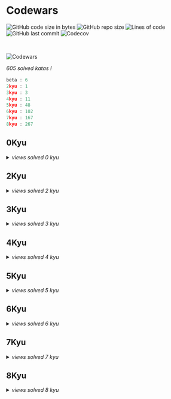 # Codewars

![GitHub code size in bytes](https://img.shields.io/github/languages/code-size/Sigmanificient/Codewars)
![GitHub repo size](https://img.shields.io/github/repo-size/Sigmanificient/Codewars)
![Lines of code](https://img.shields.io/tokei/lines/github/Sigmanificient/Codewars)
![GitHub last commit](https://img.shields.io/github/last-commit/Sigmanificient/Codewars)
![Codecov](https://codecov.io/gh/Sigmanificient/Codewars/branch/master/graph/badge.svg?token=0MNNDL5VSF)

<br>

![Codewars](https://www.codewars.com/users/Sigmanificient/badges/large)

*605 solved katas !*

```c
beta : 6
2kyu : 1
3kyu : 3
4kyu : 11
5kyu : 48
6kyu : 102
7kyu : 167
8kyu : 267
```

<h2>0Kyu</h2>
<details>
	<summary>
		<i>views solved 0 kyu</i>
	</summary>

`Async requests`:
<img src="img/py.png" height="20px">

`Asyncio the beginning`:
<img src="img/py.png" height="20px">

`Is this a rectangle`:
<img src="img/py.png" height="20px">

`Page replacement algorithm fifo`:
<img src="img/py.png" height="20px">

`Projection`:
<img src="img/py.png" height="20px">

`Rgb colour changer`:
<img src="img/py.png" height="20px">
</details>

<h2>2Kyu</h2>
<details>
	<summary>
		<i>views solved 2 kyu</i>
	</summary>

`Game of go`:
<img src="img/py.png" height="20px">
</details>

<h2>3Kyu</h2>
<details>
	<summary>
		<i>views solved 3 kyu</i>
	</summary>

`Spiralize`:
<img src="img/py.png" height="20px">

`The builder of things`:
<img src="img/py.png" height="20px">

`The millionth fibonacci kata`:
<img src="img/py.png" height="20px">
</details>

<h2>4Kyu</h2>
<details>
	<summary>
		<i>views solved 4 kyu</i>
	</summary>

`Hamming numbers`:
<img src="img/py.png" height="20px">

`Human readable duration format`:
<img src="img/py.png" height="20px">

`Most frequently used words in a text`:
<img src="img/py.png" height="20px">

`Permutations`:
<img src="img/py.png" height="20px">

`Range extraction`:
<img src="img/py.png" height="20px">

`Sort binary tree by level`:
<img src="img/py.png" height="20px">

`Strings mix`:
<img src="img/py.png" height="20px">

`Strip comments`:
<img src="img/py.png" height="20px">

`Sudoku solution validator`:
<img src="img/py.png" height="20px">

`Sum by factor`:
<img src="img/py.png" height="20px">

`The observed pin`:
<img src="img/py.png" height="20px">
</details>

<h2>5Kyu</h2>
<details>
	<summary>
		<i>views solved 5 kyu</i>
	</summary>

`Bird mountains`:
<img src="img/py.png" height="20px">

`Can you get the loop`:
<img src="img/py.png" height="20px">

`Convert a hex string to rgb`:
<img src="img/js.png" height="20px">

`Conway look and say generalized`:
<img src="img/js.png" height="20px">

`Count a spiral`:
<img src="img/py.png" height="20px">

`Did i fnish my sodoku`:
<img src="img/py.png" height="20px">

`Extract the domain from a url`:
<img src="img/py.png" height="20px">

`Find the unique string`:
<img src="img/py.png" height="20px">

`First non repeating character`:
<img src="img/py.png" height="20px">

`Flatten`:
<img src="img/py.png" height="20px"> <img src="img/py.png" height="20px">

`Gap in primes`:
<img src="img/py.png" height="20px">

`Greed is good`:
<img src="img/py.png" height="20px">

`Group in tens`:
<img src="img/py.png" height="20px">

`Hex dump`:
<img src="img/py.png" height="20px">

`How many numbers ii`:
<img src="img/py.png" height="20px">

`Human readable time`:
<img src="img/py.png" height="20px">

`Int32 to ipv4`:
<img src="img/py.png" height="20px">

`Intergers recreation one`:
<img src="img/py.png" height="20px">

`Ips between`:
<img src="img/py.png" height="20px">

`Isbn 10 validation`:
<img src="img/py.png" height="20px">

`Last digit of a large number`:
<img src="img/py.png" height="20px">

`Luck check`:
<img src="img/py.png" height="20px">

`Maximum subarray sum`:
<img src="img/py.png" height="20px">

`Memoized fibonacci`:
<img src="img/py.png" height="20px">

`Moving zeros to the end`:
<img src="img/py.png" height="20px">

`Myjinxin katas 001 rotate remove return`:
<img src="img/py.png" height="20px">

`Not very secure`:
<img src="img/py.png" height="20px">

`Perimeter`:
<img src="img/py.png" height="20px">

`Pete the baker`:
<img src="img/py.png" height="20px">

`Primes in numbers`:
<img src="img/py.png" height="20px">

`Product of consecutive fib numbers`:
<img src="img/py.png" height="20px">

`Regex password validation`:
<img src="img/py.png" height="20px">

`Rgb to hex conversion`:
<img src="img/py.png" height="20px">

`Rot 13`:
<img src="img/py.png" height="20px">

`Rotate an array matrix`:
<img src="img/py.png" height="20px">

`Scramble`:
<img src="img/py.png" height="20px">

`Simple pig latin`:
<img src="img/py.png" height="20px">

`Sorting arrays by amount of perfsq`:
<img src="img/py.png" height="20px">

`String incrementer`:
<img src="img/py.png" height="20px">

`String n iterations string`:
<img src="img/py.png" height="20px">

`Sum of pairs`:
<img src="img/py.png" height="20px">

`The hashing generator`:
<img src="img/py.png" height="20px">

`Tic tac toe checker`:
<img src="img/py.png" height="20px">

`Tree to list`:
<img src="img/py.png" height="20px">

`Valid parentheses`:
<img src="img/py.png" height="20px">

`Vector class`:
<img src="img/py.png" height="20px">

`Whats a perfect power anyway`:
<img src="img/py.png" height="20px">

`Where my anagrams at`:
<img src="img/py.png" height="20px">
</details>

<h2>6Kyu</h2>
<details>
	<summary>
		<i>views solved 6 kyu</i>
	</summary>

`Alternating strings`:
<img src="img/py.png" height="20px">

`Are they the same`:
<img src="img/py.png" height="20px">

`Array diff`:
<img src="img/py.png" height="20px">

`Ascii fun 2 funny dots`:
<img src="img/py.png" height="20px">

`Backspaces in string`:
<img src="img/py.png" height="20px">

`Backwards read primes`:
<img src="img/py.png" height="20px">

`Binary tree compare`:
<img src="img/py.png" height="20px">

`Binding within the list monad`:
<img src="img/py.png" height="20px">

`Bit counting`:
<img src="img/py.png" height="20px">

`Break camel case`:
<img src="img/py.png" height="20px">

`Build a pile of cubes`:
<img src="img/py.png" height="20px">

`Build tower`:
<img src="img/py.png" height="20px">

`Calculate pyramid height`:
<img src="img/py.png" height="20px">

`Camelcase method`:
<img src="img/py.png" height="20px">

`Codewars leaderboard`:
<img src="img/py.png" height="20px">

`Collatz`:
<img src="img/py.png" height="20px">

`Common directory path`:
<img src="img/py.png" height="20px">

`Consecutive strings`:
<img src="img/py.png" height="20px">

`Consonant value`:
<img src="img/py.png" height="20px">

`Convert string to camel case`:
<img src="img/py.png" height="20px">

`Count calls`:
<img src="img/py.png" height="20px">

`Count characters in your string`:
<img src="img/py.png" height="20px">

`Count the divisible numbers`:
<img src="img/py.png" height="20px">

`Count the smiley faces`:
<img src="img/py.png" height="20px">

`Counting duplicates`:
<img src="img/py.png" height="20px">

`Create phone number`:
<img src="img/py.png" height="20px">

`Dashatize it`:
<img src="img/py.png" height="20px">

`Data reverse`:
<img src="img/py.png" height="20px">

`Decode the morse code`:
<img src="img/py.png" height="20px">

`Delete occurences of an element if it occurs more than n times`:
<img src="img/py.png" height="20px">

`Detect pangram`:
<img src="img/py.png" height="20px">

`Does my number look big in this`:
<img src="img/py.png" height="20px">

`Dont rely on luck`:
<img src="img/py.png" height="20px">

`Duplicate encoder`:
<img src="img/py.png" height="20px">

`Encrypt this`:
<img src="img/py.png" height="20px">

`Equal side of an array`:
<img src="img/py.png" height="20px">

`Extract file name`:
<img src="img/py.png" height="20px">

`Find the missing letter`:
<img src="img/py.png" height="20px">

`Find the odd int`:
<img src="img/py.png" height="20px">

`Find the parity outlier`:
<img src="img/py.png" height="20px">

`Find the unique number`:
<img src="img/py.png" height="20px">

`Framed reflection`:
<img src="img/py.png" height="20px">

`Give me a diamond`:
<img src="img/py.png" height="20px">

`Goldbach conjecture`:
<img src="img/py.png" height="20px">

`Hello world without string number and booleans`:
<img src="img/py.png" height="20px">

`Hellphabet can you give the alphabet`:
<img src="img/py.png" height="20px">

`Highest rank number in a array`:
<img src="img/py.png" height="20px">

`Highest scoring word`:
<img src="img/py.png" height="20px">

`Ip validation`:
<img src="img/py.png" height="20px">

`Iq test`:
<img src="img/py.png" height="20px">

`Is a number prime`:
<img src="img/py.png" height="20px">

`Kebabize`:
<img src="img/py.png" height="20px">

`Linked lists length and count`:
<img src="img/py.png" height="20px">

`Longest palidrome`:
<img src="img/py.png" height="20px">

`Meeting`:
<img src="img/py.png" height="20px">

`Memoize`:
<img src="img/py.png" height="20px">

`Merge in 2048`:
<img src="img/py.png" height="20px">

`Message validator`:
<img src="img/py.png" height="20px">

`Mexican wave`:
<img src="img/py.png" height="20px">

`Multiple of 3 or 5`:
<img src="img/py.png" height="20px">

`Nested list depth`:
<img src="img/py.png" height="20px">

`New cashier does not know about space or shift`:
<img src="img/py.png" height="20px">

`Pentabonacci`:
<img src="img/py.png" height="20px">

`Perisitent bugger`:
<img src="img/py.png" height="20px">

`Playing with digits`:
<img src="img/py.png" height="20px">

`Playing with passphrases`:
<img src="img/py.png" height="20px">

`Plus one array`:
<img src="img/py.png" height="20px">

`Prime factors`:
<img src="img/py.png" height="20px">

`Rectangle letter juggling`:
<img src="img/py.png" height="20px">

`Replace with alphabet position`:
<img src="img/py.png" height="20px">

`Reverse every other word in a string`:
<img src="img/py.png" height="20px">

`Rotate array`:
<img src="img/py.png" height="20px">

`Sha256 cracker`:
<img src="img/py.png" height="20px">

`Silent import`:
<img src="img/py.png" height="20px">

`Simple card game`:
<img src="img/py.png" height="20px">

`Simple fun 305 typist`:
<img src="img/py.png" height="20px">

`Sort the columns of a csv file`:
<img src="img/py.png" height="20px">

`Sort the odd`:
<img src="img/py.png" height="20px">

`Sorting by bits`:
<img src="img/py.png" height="20px">

`Split strings`:
<img src="img/py.png" height="20px">

`Steps in k primes`:
<img src="img/py.png" height="20px">

`Stop gninnips my sdrow`:
<img src="img/py.png" height="20px">

`Street fighter 2 character selection`:
<img src="img/py.png" height="20px">

`Sum of digits digital rot`:
<img src="img/py.png" height="20px">

`Sum of parts`:
<img src="img/py.png" height="20px">

`Take a number and sum its digits raised to the consectuve powers and eureka`:
<img src="img/py.png" height="20px">

`The paperfold sequence`:
<img src="img/py.png" height="20px">

`The takewhile function`:
<img src="img/py.png" height="20px">

`The vowel code`:
<img src="img/py.png" height="20px">

`Title case`:
<img src="img/py.png" height="20px">

`Tortoise racing`:
<img src="img/py.png" height="20px">

`Tribonacci sequence`:
<img src="img/py.png" height="20px">

`Twisted sum`:
<img src="img/py.png" height="20px">

`Two sum`:
<img src="img/py.png" height="20px">

`Unique in order`:
<img src="img/py.png" height="20px">

`Valid braces`:
<img src="img/py.png" height="20px">

`Valid phone number`:
<img src="img/py.png" height="20px">

`Weird string case`:
<img src="img/py.png" height="20px">

`Who likes it`:
<img src="img/py.png" height="20px">

`Word a a10n`:
<img src="img/py.png" height="20px">

`Write the number in expanded form`:
<img src="img/py.png" height="20px">

`Your order please`:
<img src="img/py.png" height="20px">
</details>

<h2>7Kyu</h2>
<details>
	<summary>
		<i>views solved 7 kyu</i>
	</summary>

` 16p18e214`:
<img src="img/py.png" height="20px">

`A rule of divisibility by 7`:
<img src="img/py.png" height="20px">

`All star code challenge 20`:
<img src="img/py.png" height="20px">

`All unique`:
<img src="img/py.png" height="20px">

`Alphabet symmetry`:
<img src="img/py.png" height="20px">

`Alphabet war`:
<img src="img/py.png" height="20px">

`Alphabetically ordered`:
<img src="img/py.png" height="20px">

`Alternate capitalization`:
<img src="img/py.png" height="20px">

`Anagram detection`:
<img src="img/py.png" height="20px">

`Anything`:
<img src="img/py.png" height="20px">

`Are the number in order`:
<img src="img/py.png" height="20px">

`Area of the arrow`:
<img src="img/py.png" height="20px">

`Balanced number special number series 1`:
<img src="img/py.png" height="20px">

`Beginner series 3 sum of numbers`:
<img src="img/py.png" height="20px">

`Big factorial`:
<img src="img/py.png" height="20px">

`Binary addition`:
<img src="img/py.png" height="20px">

`Categorize member`:
<img src="img/py.png" height="20px">

`Censored strings`:
<img src="img/py.png" height="20px">

`Chain me`:
<img src="img/py.png" height="20px">

`Char code calculation`:
<img src="img/py.png" height="20px">

`Check the exam`:
<img src="img/py.png" height="20px">

`Checks for prime numbers`:
<img src="img/py.png" height="20px">

`Coding meetup 1 higher order functions series count the number of javascript developers coming from europe`:
<img src="img/py.png" height="20px">

`Collatz conjecture length`:
<img src="img/py.png" height="20px">

`Complementary dna`:
<img src="img/py.png" height="20px">

`Convert a linked list to a string`:
<img src="img/py.png" height="20px">

`Count red beads`:
<img src="img/py.png" height="20px">

`Count the divisors of a number`:
<img src="img/py.png" height="20px">

`Counting array elements`:
<img src="img/py.png" height="20px">

`Credit card mask`:
<img src="img/py.png" height="20px"> <img src="img/js.png" height="20px">

`Decimal reverser`:
<img src="img/py.png" height="20px">

`Descending order`:
<img src="img/py.png" height="20px">

`Difference of squares`:
<img src="img/py.png" height="20px">

`Disemvowel trolls`:
<img src="img/py.png" height="20px">

`Divide and conquer`:
<img src="img/py.png" height="20px">

`Dont give me five`:
<img src="img/py.png" height="20px">

`Echo program`:
<img src="img/py.png" height="20px">

`Elevator distance`:
<img src="img/py.png" height="20px">

`Esrever`:
<img src="img/py.png" height="20px">

`Evaporator`:
<img src="img/py.png" height="20px">

`Even and odd`:
<img src="img/py.png" height="20px">

`Even numbers in an array`:
<img src="img/py.png" height="20px">

`Exes ohs`:
<img src="img/py.png" height="20px">

`Factorial`:
<img src="img/py.png" height="20px">

`Factorial 2`:
<img src="img/py.png" height="20px">

`Fibonacci`:
<img src="img/py.png" height="20px">

`Find the annonymous function`:
<img src="img/py.png" height="20px">

`Find the capitals`:
<img src="img/py.png" height="20px">

`Find the divisor`:
<img src="img/py.png" height="20px">

`Find the middle element`:
<img src="img/py.png" height="20px">

`Find the next perfect square`:
<img src="img/py.png" height="20px">

`Find the stray number`:
<img src="img/py.png" height="20px">

`Find the vowel`:
<img src="img/py.png" height="20px">

`First class function factory`:
<img src="img/py.png" height="20px">

`Fix string case`:
<img src="img/py.png" height="20px">

`Fizz buzz`:
<img src="img/py.png" height="20px">

`Flatten and sort an array`:
<img src="img/py.png" height="20px">

`Form the minimum`:
<img src="img/py.png" height="20px">

`Friend or foe`:
<img src="img/py.png" height="20px">

`Get the middle character`:
<img src="img/py.png" height="20px">

`Growth of a population`:
<img src="img/py.png" height="20px">

`Having sum`:
<img src="img/py.png" height="20px">

`Heavy metal umlauts`:
<img src="img/py.png" height="20px">

`Help sukui count his vegetables`:
<img src="img/py.png" height="20px">

`Heron formula`:
<img src="img/py.png" height="20px">

`Highest and lowest`:
<img src="img/py.png" height="20px">

`How many are smaller than me`:
<img src="img/py.png" height="20px">

`Im everywhere`:
<img src="img/py.png" height="20px">

`Incrementer`:
<img src="img/py.png" height="20px">

`Is even bitwise series`:
<img src="img/py.png" height="20px">

`Is this a triangle`:
<img src="img/py.png" height="20px">

`Isograms`:
<img src="img/py.png" height="20px">

`Jaden casing strings`:
<img src="img/py.png" height="20px">

`Largest 5 digit number in a series`:
<img src="img/py.png" height="20px">

`Largest pair sum in array`:
<img src="img/py.png" height="20px">

`Last digit of a number`:
<img src="img/py.png" height="20px">

`Last survivor`:
<img src="img/py.png" height="20px">

`Length and two values`:
<img src="img/py.png" height="20px">

`List filtering`:
<img src="img/py.png" height="20px">

`Loop array`:
<img src="img/js.png" height="20px">

`Lost number in number sequence`:
<img src="img/py.png" height="20px">

`Love vs friendship`:
<img src="img/py.png" height="20px">

`Make a funciton that does arithmetic`:
<img src="img/py.png" height="20px">

`Make your own hashmap`:
<img src="img/py.png" height="20px">

`Map function issue`:
<img src="img/py.png" height="20px">

`Maximum length difference`:
<img src="img/py.png" height="20px">

`Maximum multiple`:
<img src="img/py.png" height="20px">

`Middle me`:
<img src="img/py.png" height="20px">

`Most digits`:
<img src="img/py.png" height="20px">

`Multples`:
<img src="img/py.png" height="20px">

`Mumbling`:
<img src="img/py.png" height="20px">

`Narcissistic number`:
<img src="img/py.png" height="20px">

`Nice array`:
<img src="img/py.png" height="20px">

`Not oddities here`:
<img src="img/py.png" height="20px">

`Number of people in the bus`:
<img src="img/py.png" height="20px">

`Number slicer`:
<img src="img/py.png" height="20px">

`Odd even string sort`:
<img src="img/py.png" height="20px">

`Odd or even`:
<img src="img/py.png" height="20px">

`Power of two`:
<img src="img/py.png" height="20px">

`Predict your age`:
<img src="img/py.png" height="20px">

`Previous multiple of three`:
<img src="img/py.png" height="20px">

`Printer errors`:
<img src="img/py.png" height="20px">

`Product array`:
<img src="img/py.png" height="20px">

`Race ceremony`:
<img src="img/py.png" height="20px">

`Rearrange number to get it maximum`:
<img src="img/py.png" height="20px">

`Reduce my fraction`:
<img src="img/py.png" height="20px">

`Regex validate pin code`:
<img src="img/py.png" height="20px">

`Remove anchor from url`:
<img src="img/py.png" height="20px">

`Remove duplicate words`:
<img src="img/py.png" height="20px">

`Remove the minimum`:
<img src="img/py.png" height="20px">

`Replace every nth`:
<img src="img/py.png" height="20px">

`Return the closest multiple of 10`:
<img src="img/py.png" height="20px">

`Reverse letter`:
<img src="img/py.png" height="20px">

`Reverse list`:
<img src="img/py.png" height="20px">

`Reverse words`:
<img src="img/py.png" height="20px">

`Round up to the next multiple of 5`:
<img src="img/py.png" height="20px">

`Row weight`:
<img src="img/py.png" height="20px">

`See you next happy year`:
<img src="img/py.png" height="20px">

`Seven ate 9`:
<img src="img/py.png" height="20px">

`Shorter word`:
<img src="img/py.png" height="20px">

`Simple remove duplicates`:
<img src="img/py.png" height="20px">

`Small enough beginner`:
<img src="img/py.png" height="20px">

`Smallest product`:
<img src="img/py.png" height="20px">

`Smallest value of an array`:
<img src="img/py.png" height="20px">

`Snake case keys`:
<img src="img/py.png" height="20px">

`Some but not all`:
<img src="img/py.png" height="20px">

`Sort array by string length`:
<img src="img/py.png" height="20px">

`Sort the gift code`:
<img src="img/py.png" height="20px">

`Sorted numbers`:
<img src="img/py.png" height="20px">

`Sorted yes no how`:
<img src="img/py.png" height="20px">

`Spacify`:
<img src="img/py.png" height="20px">

`Split in parts`:
<img src="img/py.png" height="20px">

`Square every digit`:
<img src="img/py.png" height="20px">

`String ends with`:
<img src="img/py.png" height="20px">

`String swap vowel case`:
<img src="img/py.png" height="20px">

`Sum of all the multiples of 3 and 5`:
<img src="img/py.png" height="20px">

`Sum of cubes`:
<img src="img/py.png" height="20px">

`Sum of digits`:
<img src="img/py.png" height="20px">

`Sum of minimums`:
<img src="img/py.png" height="20px">

`Sum of numbers from 0 to n`:
<img src="img/py.png" height="20px">

`Sum of odd cubed numbers`:
<img src="img/py.png" height="20px">

`Sum of odd numbers`:
<img src="img/py.png" height="20px">

`Sum of the first nth term of series`:
<img src="img/py.png" height="20px">

`Sum of the lowest positive integers`:
<img src="img/py.png" height="20px">

`Sum or difference`:
<img src="img/py.png" height="20px">

`Summing a number digits`:
<img src="img/py.png" height="20px">

`Switcheroo`:
<img src="img/py.png" height="20px">

`Testing 123`:
<img src="img/py.png" height="20px">

`The coupon code`:
<img src="img/py.png" height="20px">

`The fusc function part 1`:
<img src="img/py.png" height="20px">

`Thinkful string drills poem formatter`:
<img src="img/py.png" height="20px">

`Thinkful string drills repeater`:
<img src="img/py.png" height="20px">

`Triangular treasure`:
<img src="img/py.png" height="20px">

`Two oldest ages`:
<img src="img/py.png" height="20px">

`Two to one`:
<img src="img/py.png" height="20px">

`Unflatten a list`:
<img src="img/py.png" height="20px">

`Vaporcode`:
<img src="img/py.png" height="20px">

`Vowel changer`:
<img src="img/py.png" height="20px">

`Vowel count`:
<img src="img/py.png" height="20px">

`Wealth equality finally`:
<img src="img/py.png" height="20px">

`What a classy song`:
<img src="img/py.png" height="20px">

`Which string is worth more`:
<img src="img/py.png" height="20px">

`Words to sentence`:
<img src="img/py.png" height="20px">

`Youre a square`:
<img src="img/py.png" height="20px">

`Zeros and ones`:
<img src="img/py.png" height="20px">
</details>

<h2>8Kyu</h2>
<details>
	<summary>
		<i>views solved 8 kyu</i>
	</summary>

`Rock paper scissors`:
<img src="img/py.png" height="20px">

` 101 dalmatians squash the bugs not the dogs`:
<img src="img/py.png" height="20px">

`A needle in the haystack`:
<img src="img/py.png" height="20px">

`Abbreviate a two word name`:
<img src="img/py.png" height="20px">

`Add length`:
<img src="img/py.png" height="20px">

`Add numbers`:
<img src="img/py.png" height="20px">

`Adults ony sql for beginnners #1`:
<img src="img/sql.png" height="20px">

`Alan partride ii apple turnover`:
<img src="img/py.png" height="20px">

`All star code challenge 18`:
<img src="img/py.png" height="20px">

`Alternate case`:
<img src="img/py.png" height="20px">

`Are arrow functions odd`:
<img src="img/py.png" height="20px">

`Are you playing banjo`:
<img src="img/py.png" height="20px">

`Area of perimeter`:
<img src="img/py.png" height="20px">

`Array plus array`:
<img src="img/py.png" height="20px">

`Ascii total`:
<img src="img/py.png" height="20px">

`Aspect ratio cropping part 1`:
<img src="img/js.png" height="20px">

`Basic mathematical operations`:
<img src="img/py.png" height="20px">

`Basic traning add item to a array`:
<img src="img/py.png" height="20px">

`Basic variable asignment`:
<img src="img/py.png" height="20px">

`Beginner lost without a map`:
<img src="img/py.png" height="20px">

`Beginner reduce but grow`:
<img src="img/py.png" height="20px">

`Beginner series 1 school paperwork`:
<img src="img/py.png" height="20px">

`Beginner series 2 clock`:
<img src="img/py.png" height="20px">

`Beginner series 4 cockroack`:
<img src="img/py.png" height="20px">

`Bin to decimal`:
<img src="img/py.png" height="20px">

`Calculate average`:
<img src="img/py.png" height="20px">

`Calculate bmi`:
<img src="img/py.png" height="20px">

`Can we divide it`:
<img src="img/py.png" height="20px">

`Capacity and mutability`:
<img src="img/py.png" height="20px">

`Cat years dog years`:
<img src="img/py.png" height="20px">

`Century from year`:
<img src="img/py.png" height="20px">

`Charater frequency`:
<img src="img/py.png" height="20px">

`Check same case`:
<img src="img/py.png" height="20px">

`Chuck norris vii true or false`:
<img src="img/py.png" height="20px">

`Classic hello world`:
<img src="img/py.png" height="20px">

`Collatz conjecture`:
<img src="img/py.png" height="20px">

`Color ghost`:
<img src="img/py.png" height="20px">

`Concurrency currency i`:
<img src="img/py.png" height="20px">

`Consecutive letters`:
<img src="img/py.png" height="20px">

`Contamination 1 string`:
<img src="img/py.png" height="20px">

`Convert a string to an array`:
<img src="img/py.png" height="20px">

`Convert a string to number`:
<img src="img/py.png" height="20px">

`Convert boolean to a string`:
<img src="img/py.png" height="20px">

`Convert boolean values to string yes and no`:
<img src="img/py.png" height="20px">

`Convert number to a string`:
<img src="img/py.png" height="20px">

`Convert number to reversed array of digits`:
<img src="img/py.png" height="20px">

`Convert to binary`:
<img src="img/py.png" height="20px">

`Correct the mistake of the character recognition software`:
<img src="img/py.png" height="20px">

`Count by x`:
<img src="img/py.png" height="20px">

`Count odd numbers below n`:
<img src="img/py.png" height="20px">

`Count of monkeys`:
<img src="img/py.png" height="20px">

`Count of positive sum of negative`:
<img src="img/py.png" height="20px">

`Count the number of cubes with paint on`:
<img src="img/py.png" height="20px">

`Couting sheep`:
<img src="img/py.png" height="20px">

`Csv representation of array`:
<img src="img/py.png" height="20px">

`Define a card suit`:
<img src="img/py.png" height="20px">

`Did she said hallo`:
<img src="img/py.png" height="20px">

`Difference of volume of cuboids`:
<img src="img/py.png" height="20px">

`Dna to rna conversion`:
<img src="img/py.png" height="20px">

`Do i get a bonus`:
<img src="img/py.png" height="20px">

`Do you speak english`:
<img src="img/py.png" height="20px">

`Dollar and cents`:
<img src="img/py.png" height="20px">

`Double char`:
<img src="img/py.png" height="20px">

`Draw stairs`:
<img src="img/py.png" height="20px">

`Drink about`:
<img src="img/py.png" height="20px">

`Ensure quesion`:
<img src="img/py.png" height="20px">

`Enumerable magic #1 true for all`:
<img src="img/js.png" height="20px">

`Enumerable magic 1 true for all`:
<img src="img/py.png" height="20px">

`Enumerable magic 20 cascading subsets`:
<img src="img/py.png" height="20px">

`Enumerable magic 25 take the first n elements`:
<img src="img/py.png" height="20px">

`Enumerable magic 3 does my list include this`:
<img src="img/py.png" height="20px">

`Even or odd`:
<img src="img/py.png" height="20px">

`Exclamation mark series 1 remove a exclamation mark from the end of string`:
<img src="img/py.png" height="20px">

`Exclamation marks series 11 replace all vowel to exclamation mark in the sentence`:
<img src="img/py.png" height="20px">

`Exclamation marks series 2 remove all exclamation marks from the end of sentence`:
<img src="img/py.png" height="20px">

`Exclamation marks series 4 remove all exclamation marks from sentence but ensure a exclamation mark at the end of string`:
<img src="img/py.png" height="20px">

`Exclamation marks series 6 remove n exclamation marks in the sentence from left to right`:
<img src="img/py.png" height="20px">

`Exclusive or xor logical operator`:
<img src="img/py.png" height="20px">

`Expressions matter`:
<img src="img/py.png" height="20px">

`Fake binary`:
<img src="img/py.png" height="20px">

`Filling an array`:
<img src="img/py.png" height="20px">

`Filter out the geese`:
<img src="img/py.png" height="20px">

`Filtering even numbers`:
<img src="img/py.png" height="20px">

`Find maximum and minimum valus of a list`:
<img src="img/py.png" height="20px">

`Find multiples of a number`:
<img src="img/py.png" height="20px">

`Find nearest square number`:
<img src="img/py.png" height="20px">

`Find numbers which are divisible by given number`:
<img src="img/py.png" height="20px">

`Find out wheter the shape is a cube`:
<img src="img/py.png" height="20px">

`Find the difference in age between oldest and youngest  family members`:
<img src="img/py.png" height="20px">

`Find the first non consecutive number`:
<img src="img/py.png" height="20px">

`Find the position`:
<img src="img/py.png" height="20px">

`Find the smallest integer in the array`:
<img src="img/py.png" height="20px">

`Five without numbers`:
<img src="img/py.png" height="20px">

`Fix the loop`:
<img src="img/py.png" height="20px">

`Fixme replace all dots`:
<img src="img/py.png" height="20px">

`For ufc fans total beginners conor mcgregor vs george saint pierre`:
<img src="img/py.png" height="20px">

`Formatting decimal places 0`:
<img src="img/py.png" height="20px">

`Function 1 hello world`:
<img src="img/py.png" height="20px">

`Function 2 squaring an argument`:
<img src="img/py.png" height="20px">

`Function 3 multiplying two numbers`:
<img src="img/py.png" height="20px">

`Fundamentails return`:
<img src="img/py.png" height="20px">

`Generate range of integers`:
<img src="img/py.png" height="20px">

`Geometry basics distance between points in 2d`:
<img src="img/py.png" height="20px">

`Get ascii value of character`:
<img src="img/py.png" height="20px">

`Get character from ascii value`:
<img src="img/py.png" height="20px">

`Get nth even number`:
<img src="img/py.png" height="20px">

`Get number from string`:
<img src="img/py.png" height="20px">

`Get planet by id`:
<img src="img/py.png" height="20px">

`Get the mean of an array`:
<img src="img/py.png" height="20px">

`Grader`:
<img src="img/py.png" height="20px">

`Grasshopper array mean`:
<img src="img/py.png" height="20px">

`Grasshopper basic function fixer`:
<img src="img/py.png" height="20px">

`Grasshopper check for factor`:
<img src="img/py.png" height="20px">

`Grasshopper combine strings`:
<img src="img/py.png" height="20px">

`Grasshopper create the rooms`:
<img src="img/py.png" height="20px">

`Grasshopper debug`:
<img src="img/py.png" height="20px">

`Grasshopper debug say hello`:
<img src="img/py.png" height="20px">

`Grasshopper if else syntax debug`:
<img src="img/py.png" height="20px">

`Grasshopper messi goals`:
<img src="img/py.png" height="20px">

`Grasshopper personalized message`:
<img src="img/py.png" height="20px">

`Grasshopper summation`:
<img src="img/py.png" height="20px">

`Grasshopper terminal combat function`:
<img src="img/py.png" height="20px">

`Grasshopper terminal game move function`:
<img src="img/py.png" height="20px">

`Grasshopper variable assignment debug`:
<img src="img/py.png" height="20px">

`Grasshoppper function syntax debugging`:
<img src="img/py.png" height="20px">

`Grasshoppper messi goals function`:
<img src="img/py.png" height="20px">

`Gravity flip`:
<img src="img/py.png" height="20px">

`Greek sort`:
<img src="img/py.png" height="20px">

`Greet`:
<img src="img/py.png" height="20px">

`Hello name or world`:
<img src="img/py.png" height="20px">

`Hex to decimal`:
<img src="img/py.png" height="20px">

`How do i compare numbers`:
<img src="img/py.png" height="20px">

`How good are you really`:
<img src="img/py.png" height="20px">

`How many lightsaber do you own`:
<img src="img/py.png" height="20px">

`How much water do i need`:
<img src="img/py.png" height="20px">

`How old will i be in 2099`:
<img src="img/py.png" height="20px">

`I love you a little a lot passionately not at all`:
<img src="img/py.png" height="20px">

`If you canrt sleep just count sheep`:
<img src="img/py.png" height="20px">

`Incorrect division method`:
<img src="img/py.png" height="20px">

`Invert values`:
<img src="img/py.png" height="20px">

`Is divisible by x and y`:
<img src="img/py.png" height="20px">

`Is he gonna survive`:
<img src="img/py.png" height="20px">

`Is it a number`:
<img src="img/py.png" height="20px">

`Is it a palindrome`:
<img src="img/py.png" height="20px">

`Is it event`:
<img src="img/py.png" height="20px">

`Is the string upper`:
<img src="img/py.png" height="20px">

`Is there a vowel there`:
<img src="img/py.png" height="20px">

`Is this my tail`:
<img src="img/py.png" height="20px">

`Is your period late`:
<img src="img/py.png" height="20px">

`Johny secret message`:
<img src="img/py.png" height="20px">

`Kata example twist`:
<img src="img/py.png" height="20px">

`Keep hydrated`:
<img src="img/py.png" height="20px">

`Keep up the hoop`:
<img src="img/py.png" height="20px">

`L1 bartender drinks`:
<img src="img/py.png" height="20px">

`L1 set alarm`:
<img src="img/py.png" height="20px">

`Lario and muigi pipe problem`:
<img src="img/py.png" height="20px">

`Loenardo dicaprio and oscars`:
<img src="img/py.png" height="20px">

`Logical calculator`:
<img src="img/py.png" height="20px">

`Make uppercase`:
<img src="img/py.png" height="20px">

`Man in the west`:
<img src="img/py.png" height="20px">

`Merge two sorted arrays into one`:
<img src="img/py.png" height="20px">

`Merging sorted integer arrays`:
<img src="img/py.png" height="20px">

`Multiple of index`:
<img src="img/py.png" height="20px">

`Multiplication table for number`:
<img src="img/py.png" height="20px">

`Multiply`:
<img src="img/py.png" height="20px"> <img src="img/sql.png" height="20px">

`My head is at the wrong end`:
<img src="img/py.png" height="20px">

`Name shuffler`:
<img src="img/py.png" height="20px">

`Name your python`:
<img src="img/py.png" height="20px">

`Nba full 48 minutes average`:
<img src="img/py.png" height="20px">

`No loop 2 you only need one`:
<img src="img/py.png" height="20px">

`No zero for heros`:
<img src="img/py.png" height="20px">

`Noob code 01 supersize me or rather this integer`:
<img src="img/py.png" height="20px">

`Nth power`:
<img src="img/py.png" height="20px">

`Number to string`:
<img src="img/py.png" height="20px">

`Opposite number`:
<img src="img/py.png" height="20px">

`Opposites attracks`:
<img src="img/py.png" height="20px">

`Palindrome strings`:
<img src="img/py.png" height="20px">

`Parse float`:
<img src="img/py.png" height="20px">

`Parse nice int from char problem`:
<img src="img/py.png" height="20px">

`Pick a set of first elements`:
<img src="img/py.png" height="20px">

`Playing with cubes 2`:
<img src="img/py.png" height="20px">

`Plural`:
<img src="img/py.png" height="20px">

`Polish alphabet`:
<img src="img/py.png" height="20px">

`Powers of 2`:
<img src="img/py.png" height="20px">

`Pre fizzbuzz workout #1`:
<img src="img/py.png" height="20px">

`Price of mangoes`:
<img src="img/py.png" height="20px">

`Printing array elements with command delimiters`:
<img src="img/py.png" height="20px">

`Quarter of the year`:
<img src="img/py.png" height="20px">

`Regex count lowercase letters`:
<img src="img/py.png" height="20px">

`Regexp basics is it a digit`:
<img src="img/py.png" height="20px">

`Regulaer ball super ball`:
<img src="img/py.png" height="20px">

`Remore first and last charater`:
<img src="img/py.png" height="20px">

`Remove duplicates from list`:
<img src="img/py.png" height="20px">

`Remove exclamation marks`:
<img src="img/py.png" height="20px">

`Remove first and last character part two`:
<img src="img/py.png" height="20px">

`Remove string spaces`:
<img src="img/py.png" height="20px">

`Remove the time`:
<img src="img/py.png" height="20px">

`Removing elements`:
<img src="img/py.png" height="20px">

`Repeat it`:
<img src="img/py.png" height="20px">

`Return negative`:
<img src="img/py.png" height="20px"> <img src="img/php.png" height="20px"> <img src="img/js.png" height="20px">

`Return the day`:
<img src="img/py.png" height="20px">

`Return to sanity`:
<img src="img/py.png" height="20px">

`Return two highest values in list`:
<img src="img/py.png" height="20px">

`Returning strings`:
<img src="img/sql.png" height="20px">

`Reverse list order`:
<img src="img/py.png" height="20px">

`Reversed sequence`:
<img src="img/py.png" height="20px">

`Reversed strings`:
<img src="img/py.png" height="20px">

`Reversed words`:
<img src="img/py.png" height="20px">

`Reversing words in a string`:
<img src="img/py.png" height="20px">

`Sentence smash`:
<img src="img/py.png" height="20px">

`Short long short`:
<img src="img/py.png" height="20px">

`Simple calculator`:
<img src="img/py.png" height="20px">

`Simple multplication`:
<img src="img/py.png" height="20px">

`Simple validation of a username with regex`:
<img src="img/py.png" height="20px">

`Sleigh authentication`:
<img src="img/py.png" height="20px">

`Smallest unused id`:
<img src="img/py.png" height="20px">

`Sort and star`:
<img src="img/py.png" height="20px">

`Speed code #2 array madness`:
<img src="img/py.png" height="20px">

`Square n sum`:
<img src="img/py.png" height="20px">

`Squash the bugs`:
<img src="img/py.png" height="20px">

`String cleaning`:
<img src="img/py.png" height="20px">

`String repeat`:
<img src="img/py.png" height="20px">

`String templates bug fixing 5`:
<img src="img/py.png" height="20px">

`Stringy strings`:
<img src="img/py.png" height="20px">

`Sum array`:
<img src="img/py.png" height="20px">

`Sum mixed array`:
<img src="img/py.png" height="20px">

`Sum of multiples`:
<img src="img/py.png" height="20px">

`Sum of positive`:
<img src="img/py.png" height="20px">

`Sum the strings`:
<img src="img/py.png" height="20px">

`Sum without highest and lowest number`:
<img src="img/py.png" height="20px">

`Super duper easy`:
<img src="img/py.png" height="20px">

`Surface area and volume of a box`:
<img src="img/py.png" height="20px">

`Swap values`:
<img src="img/py.png" height="20px">

`Switch it up`:
<img src="img/py.png" height="20px">

`Template feature`:
<img src="img/py.png" height="20px">

`The if function`:
<img src="img/py.png" height="20px">

`The wide mouthed frog`:
<img src="img/py.png" height="20px">

`They say that only the name is long enough to attract attention they also said that only a simple kata will have someone to solve it this is a sadly story #1 are they opposite`:
<img src="img/py.png" height="20px">

`Thinkful dictionary drills order filler`:
<img src="img/py.png" height="20px">

`Thinkful logic drills traffic light`:
<img src="img/py.png" height="20px">

`Third angle of a triangle`:
<img src="img/py.png" height="20px">

`To square or not to square`:
<img src="img/py.png" height="20px">

`Total amount of points`:
<img src="img/py.png" height="20px">

`Transportation on vacation`:
<img src="img/py.png" height="20px">

`Triple double`:
<img src="img/py.png" height="20px">

`Twice as old`:
<img src="img/py.png" height="20px">

`Uefa euro 2016`:
<img src="img/py.png" height="20px">

`Unfinished loop bug fixing #1`:
<img src="img/py.png" height="20px">

`Usd cny`:
<img src="img/js.png" height="20px">

`Validate code with simple regex`:
<img src="img/py.png" height="20px">

`Volume of a cuboid`:
<img src="img/py.png" height="20px">

`Vowel remover`:
<img src="img/py.png" height="20px">

`Watermelon`:
<img src="img/py.png" height="20px">

`Welcome`:
<img src="img/py.png" height="20px">

`Welcome to the city`:
<img src="img/py.png" height="20px">

`Well of ideas easy version`:
<img src="img/py.png" height="20px">

`What in between`:
<img src="img/py.png" height="20px">

`What the real floor`:
<img src="img/py.png" height="20px">

`Who is going to pay for the wall`:
<img src="img/py.png" height="20px">

`Will there be enough space`:
<img src="img/py.png" height="20px">

`Will you make it`:
<img src="img/py.png" height="20px">

`Wilson primes`:
<img src="img/py.png" height="20px">

`You cant code under pressure 1`:
<img src="img/py.png" height="20px">

`You only need one beginner`:
<img src="img/py.png" height="20px">
</details>
